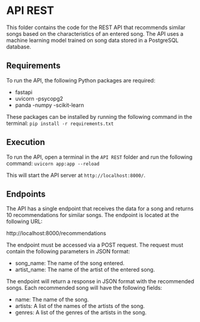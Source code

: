 # API REST
This folder contains the code for the REST API that recommends similar songs based on the characteristics of an entered song. The API uses a machine learning model trained on song data stored in a PostgreSQL database.

## Requirements

To run the API, the following Python packages are required:

- fastapi
- uvicorn
-psycopg2
- panda
-numpy
-scikit-learn

These packages can be installed by running the following command in the terminal: `pip install -r requirements.txt`

## Execution

To run the API, open a terminal in the `API REST` folder and run the following command: `uvicorn app:app --reload`


This will start the API server at `http://localhost:8000/`.

## Endpoints

The API has a single endpoint that receives the data for a song and returns 10 recommendations for similar songs. The endpoint is located at the following URL:

http://localhost:8000/recommendations


The endpoint must be accessed via a POST request. The request must contain the following parameters in JSON format:

- song_name: The name of the song entered.
- artist_name: The name of the artist of the entered song.

The endpoint will return a response in JSON format with the recommended songs. Each recommended song will have the following fields:

- name: The name of the song.
- artists: A list of the names of the artists of the song.
- genres: A list of the genres of the artists in the song.

